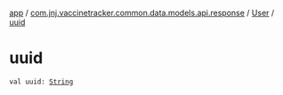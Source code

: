 [app](../../index.md) / [com.jnj.vaccinetracker.common.data.models.api.response](../index.md) / [User](index.md) / [uuid](./uuid.md)

# uuid

`val uuid: `[`String`](https://kotlinlang.org/api/latest/jvm/stdlib/kotlin/-string/index.html)